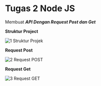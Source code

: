 # Tugas 2 Node JS

Membuat <b><i>API Dengan Request Post dan Get</i></b>

<b>Struktur Project</b>

![1  Struktur Projek](https://user-images.githubusercontent.com/92837751/184112960-6793c14a-c56a-467f-a482-d890c7fd88ba.jpg)

<b>Request Post</b>

![2  Request POST](https://user-images.githubusercontent.com/92837751/184112962-76fc2f47-f03f-4f37-af7d-7ee5b63264b4.jpg)

<b>Request Get</b>

![3  Request GET](https://user-images.githubusercontent.com/92837751/184112952-c3d8dd75-f0cd-489b-aeb6-70772e68710f.jpg)
